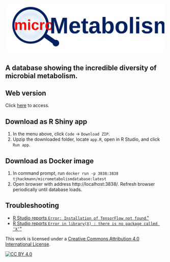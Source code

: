 # <a href="https://timothy-hackmann.shinyapps.io/MicroMetabolismDatabase/"><img src="https://github.com/thackmann/MicroMetabolismDatabase/blob/main/logo.svg" width="500"/></a>

## A database showing the incredible diversity of microbial metabolism.  

## Web version
Click [here](https://timothy-hackmann.shinyapps.io/MicroMetabolismDatabase/) to access.

## Download as R Shiny app
1)  In the menu above, click `Code` -> `Download ZIP`.
2) Upzip the downloaded folder, locate `app.R`, open in R Studio, and click `Run app`.

## Download as Docker image
1)  In command prompt, run
 `
 docker run -p 3838:3838 tjhackmann/micrometabolismdatabase:latest
 `
2)  Open browser with address http://localhost:3838/.  Refresh browser periodically until database loads.

## Troubleshooting

* <a href= "https://github.com/thackmann/MicroMetabolism/blob/main/troubleshoot/cannot-run-TensorFlow.md">R Studio reports `Error: Installation of TensorFlow not found`."</a>
* <a href= "https://github.com/thackmann/MicroMetabolism/blob/main/troubleshoot/cannot-run-TensorFlow.md">R Studio reports `Error in library(X) : there is no package called ‘X’`"</a>

This work is licensed under a
[Creative Commons Attribution 4.0 International License][cc-by].

[![CC BY 4.0][cc-by-image]][cc-by]

[cc-by]: http://creativecommons.org/licenses/by/4.0/
[cc-by-image]: https://i.creativecommons.org/l/by/4.0/88x31.png
[cc-by-shield]: https://img.shields.io/badge/License-CC%20BY%204.0-lightgrey.svg
